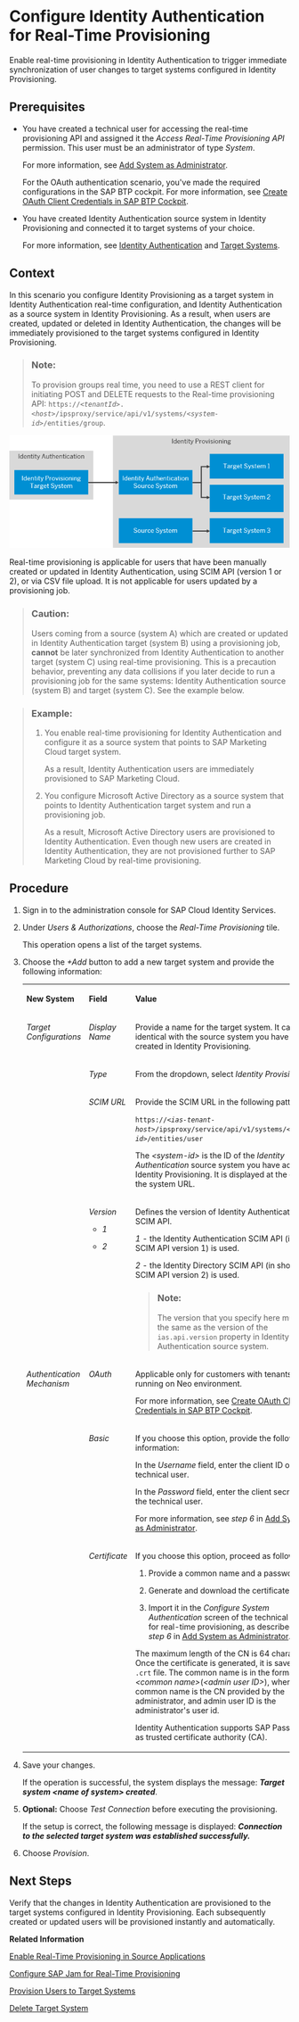 <!-- loio334964514e8b48cb88c8ed07f5ee6a14 -->

# Configure Identity Authentication for Real-Time Provisioning

Enable real-time provisioning in Identity Authentication to trigger immediate synchronization of user changes to target systems configured in Identity Provisioning.



<a name="loio334964514e8b48cb88c8ed07f5ee6a14__prereq_f1p_whv_cbc"/>

## Prerequisites

-   You have created a technical user for accessing the real-time provisioning API and assigned it the *Access Real-Time Provisioning API* permission. This user must be an administrator of type *System*.

    For more information, see [Add System as Administrator](add-administrators-bbbdbdd.md#loiocefb742a36754b18bbe5c3503ac6d87c).

    For the OAuth authentication scenario, you've made the required configurations in the SAP BTP cockpit. For more information, see [Create OAuth Client Credentials in SAP BTP Cockpit](https://help.sap.com/docs/identity-provisioning/identity-provisioning/real-time-provisioning-in-neo-environment?version=Cloud#i.-create-oauth-client-credentials-in-sap-btp-cockpit).

-   You have created Identity Authentication source system in Identity Provisioning and connected it to target systems of your choice.

    For more information, see [Identity Authentication](../identity-authentication-e4e25f1.md) and [Target Systems](../target-systems-ab3f641.md).




## Context

In this scenario you configure Identity Provisioning as a target system in Identity Authentication real-time configuration, and Identity Authentication as a source system in Identity Provisioning. As a result, when users are created, updated or deleted in Identity Authentication, the changes will be immediately provisioned to the target systems configured in Identity Provisioning.

> ### Note:  
> To provision groups real time, you need to use a REST client for initiating POST and DELETE requests to the Real-time provisioning API: <code>https://<i class="varname">&lt;tenantId&gt;</i>.<i class="varname">&lt;host&gt;</i>/ipsproxy/service/api/v1/systems/<i class="varname">&lt;system-id&gt;</i>/entities/group</code>.

![](images/Configure_Identity_Provisioning_Target_System_d2dddcf.png)

Real-time provisioning is applicable for users that have been manually created or updated in Identity Authentication, using SCIM API \(version 1 or 2\), or via CSV file upload. It is not applicable for users updated by a provisioning job.

> ### Caution:  
> Users coming from a source \(system A\) which are created or updated in Identity Authentication target \(system B\) using a provisioning job, **cannot** be later synchronized from Identity Authentication to another target \(system C\) using real-time provisioning. This is a precaution behavior, preventing any data collisions if you later decide to run a provisioning job for the same systems: Identity Authentication source \(system B\) and target \(system C\). See the example below.

> ### Example:  
> 1.  You enable real-time provisioning for Identity Authentication and configure it as a source system that points to SAP Marketing Cloud target system.
> 
>     As a result, Identity Authentication users are immediately provisioned to SAP Marketing Cloud.
> 
> 2.  You configure Microsoft Active Directory as a source system that points to Identity Authentication target system and run a provisioning job.
> 
>     As a result, Microsoft Active Directory users are provisioned to Identity Authentication. Even though new users are created in Identity Authentication, they are not provisioned further to SAP Marketing Cloud by real-time provisioning.



<a name="loio334964514e8b48cb88c8ed07f5ee6a14__steps_esh_zdb_vhb"/>

## Procedure

1.  Sign in to the administration console for SAP Cloud Identity Services.

2.  Under *Users & Authorizations*, choose the *Real-Time Provisioning* tile.

    This operation opens a list of the target systems.

3.  Choose the *\+Add* button to add a new target system and provide the following information:


    <table>
    <tr>
    <th valign="top">

    New System
    
    </th>
    <th valign="top">

    Field
    
    </th>
    <th valign="top">

    Value
    
    </th>
    </tr>
    <tr>
    <td valign="top" rowspan="4">
    
    *Target Configurations* 
    
    </td>
    <td valign="top">
    
    *Display Name* 
    
    </td>
    <td valign="top">
    
    Provide a name for the target system. It can be identical with the source system you have created in Identity Provisioning.
    
    </td>
    </tr>
    <tr>
    <td valign="top">
    
    *Type* 
    
    </td>
    <td valign="top">
    
    From the dropdown, select *Identity Provisioning*.
    
    </td>
    </tr>
    <tr>
    <td valign="top">
    
    *SCIM URL* 
    
    </td>
    <td valign="top">
    
    Provide the SCIM URL in the following pattern:

    <code>https://<i class="varname">&lt;ias-tenant-host&gt;</i>/ipsproxy/service/api/v1/systems/<i class="varname">&lt;system-id&gt;</i>/entities/user</code>

    The *<system-id\>* is the ID of the *Identity Authentication* source system you have added in Identity Provisioning. It is displayed at the end of the system URL.
    
    </td>
    </tr>
    <tr>
    <td valign="top">
    
    *Version*

    -   *1*

    -   *2*



    
    </td>
    <td valign="top">
    
    Defines the version of Identity Authentication SCIM API.

    *1* - the Identity Authentication SCIM API \(in short, SCIM API version 1\) is used.

    *2* - the Identity Directory SCIM API \(in short, SCIM API version 2\) is used.

    > ### Note:  
    > The version that you specify here must be the same as the version of the `ias.api.version` property in Identity Authentication source system.


    
    </td>
    </tr>
    <tr>
    <td valign="top" rowspan="3">
    
    *Authentication Mechanism* 
    
    </td>
    <td valign="top">
    
    *OAuth* 
    
    </td>
    <td valign="top">
    
    Applicable only for customers with tenants running on Neo environment.

    For more information, see [Create OAuth Client Credentials in SAP BTP Cockpit](https://help.sap.com/docs/identity-provisioning/identity-provisioning/real-time-provisioning-in-neo-environment?version=Cloud#i.-create-oauth-client-credentials-in-sap-btp-cockpit).
    
    </td>
    </tr>
    <tr>
    <td valign="top">
    
    *Basic* 
    
    </td>
    <td valign="top">
    
    If you choose this option, provide the following information:

    In the *Username* field, enter the client ID of the technical user.

    In the *Password* field, enter the client secret of the technical user.

    For more information, see *step 6* in [Add System as Administrator](https://help.sap.com/docs/identity-authentication/identity-authentication/add-administrators?version=Cloud#loiocefb742a36754b18bbe5c3503ac6d87c).
    
    </td>
    </tr>
    <tr>
    <td valign="top">
    
    *Certificate* 
    
    </td>
    <td valign="top">
    
    If you choose this option, proceed as follows:

    1.  Provide a common name and a password.

    2.  Generate and download the certificate.

    3.  Import it in the *Configure System Authentication* screen of the technical user for real-time provisioning, as described in *step 6* in [Add System as Administrator](https://help.sap.com/docs/identity-authentication/identity-authentication/add-administrators?version=Cloud#loiocefb742a36754b18bbe5c3503ac6d87c).


    The maximum length of the CN is 64 characters. Once the certificate is generated, it is saved as a `.crt` file. The common name is in the format *<common name\>*\(*<admin user ID\>*\), where common name is the CN provided by the administrator, and admin user ID is the administrator's user id.

    Identity Authentication supports SAP Passport CA as trusted certificate authority \(CA\).
    
    </td>
    </tr>
    </table>
    
4.  Save your changes.

    If the operation is successful, the system displays the message: ***Target system <name of system\> created***.

5.  **Optional:** Choose *Test Connection* before executing the provisioning.

    If the setup is correct, the following message is displayed: ***Connection to the selected target system was established successfully.***

6.  Choose *Provision*.




<a name="loio334964514e8b48cb88c8ed07f5ee6a14__postreq_nq5_pwf_rpb"/>

## Next Steps

Verify that the changes in Identity Authentication are provisioned to the target systems configured in Identity Provisioning. Each subsequently created or updated users will be provisioned instantly and automatically.

**Related Information**  


[Enable Real-Time Provisioning in Source Applications](enable-real-time-provisioning-in-source-applications-0767587.md "Enable the real-time provisioning configuration in the source applications that trigger immediate sync when changes occur.")

[Configure SAP Jam for Real-Time Provisioning](configure-sap-jam-for-real-time-provisioning-a923427.md "Tenant administrators can configure SAP Jam target systems for real-time provisioning via the administration console for SAP Cloud Identity Services.")

[Provision Users to Target Systems](provision-users-to-target-systems-af6f78b.md "Tenant administrators can provision users of Identity Authentication to SAP Jam and Identity Provisioning target systemstarget system.")

[Delete Target System](delete-target-system-6372e9a.md "As a tenant administrator, you can delete one or more target systems in a tenant of Identity Authentication.")

